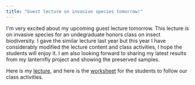 ```yaml
---
title: "Guest lecture on invasive species tomorrow!"
---
```


I'm very excited about my upcoming guest lecture tomorrow. This lecture is on invasive species for an undegraduate honors class on insect biodiversity.  <!--more-->I gave the similar lecture last year but this year I have considerably modified the lecture content and class activities, I hope the students will enjoy it. I am also looking forward to sharing my latest results from my lanternfly project and showing the preserved samples. 

Here is my <a href="{{ 'assets/content/publications/guest-lecture-2019.pdf' | relative_url }}">lecture</a>, and here is the <a href="{{ 'assets/content/misc/guest-lecture-worksheet-2019.pdf' | relative_url }}">worksheet</a> for the students to follow our class activities. 

<div class="row">
  <div class="col-sm">
    <figure class="text-center">
    <img class="ic4f-mtrig ic4f-zoomin figure-img img-fluid ic4f-max-height-md"
    src="{{ '/assets/content/misc/lecture.jpg' | relative_url }}" alt="">
    </figure>
  </div>
</div>